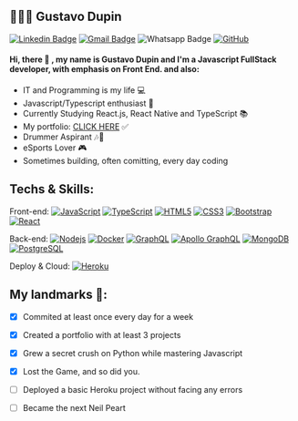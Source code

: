 ## 👨🏿‍💻 Gustavo Dupin 

[![Linkedin Badge](https://img.shields.io/badge/-LinkedIn-blue?style=flat-square&logo=Linkedin&logoColor=white&link=https://www.linkedin.com/in/gustavo-dupin-715853197/)](https://www.linkedin.com/in/gustavo-dupin-715853197/)
[![Gmail Badge](https://img.shields.io/badge/-Gmail-c14438?style=flat-square&logo=Gmail&logoColor=white&link=mailto:guusilveira@gmail.com)](mailto:guusilveira@gmail.com)
![Whatsapp Badge](https://img.shields.io/badge/-Whatsapp-4CA143?style=flat-square&labelColor=4CA143&logo=whatsapp&logoColor=white&link=https://api.whatsapp.com/send?phone=5511947085393&text=Olá!)
[![GitHub](https://img.shields.io/badge/-GitHub-181717?style=flat-square&logo=github&link=https://github.com/iamgriffon/)](https://github.com/iamgriffon/)



####            Hi, there :wave: , my name is Gustavo Dupin and I'm a Javascript FullStack developer, with emphasis on Front End. and also:
* IT and Programming is my life 💻
* Javascript/Typescript enthusiast 💙
* Currently Studying React.js, React Native and TypeScript 📚
* My portfolio: [CLICK HERE](https://iamgriffon.netlify.app/ "Gustavo Dupin | Web Developer") ✅
* Drummer Aspirant 🎶🥁
* eSports Lover 🎮
* Sometimes building, often comitting, every day coding



## Techs & Skills:
Front-end:
[![JavaScript](https://img.shields.io/badge/-JavaScript-black?style=flat-square&logo=javascript&link=https://github.com/iamgriffon/)](https://github.com/iamgriffon/)
[![TypeScript](https://img.shields.io/badge/-TypeScript-007ACC?style=flat-square&logo=typescript&link=https://github.com/iamgriffon/)](https://github.com/iamgriffon/)
[![HTML5](https://img.shields.io/badge/-HTML5-E34F26?style=flat-square&logo=html5&logoColor=white&link=https://github.com/iamgriffon/)](https://github.com/iamgriffon/)
[![CSS3](https://img.shields.io/badge/-CSS3-1572B6?style=flat-square&logo=css3&link=https://github.com/iamgriffon/)](https://github.com/iamgriffon/)
[![Bootstrap](https://img.shields.io/badge/-Bootstrap-563D7C?style=flat-square&logo=bootstrap&link=https://github.com/iamgriffon/)](https://github.com/iamgriffon/)
[![React](https://img.shields.io/badge/-React-black?style=flat-square&logo=react&link=https://github.com/iamgriffon/)](https://github.com/iamgriffon/)


Back-end:
[![Nodejs](https://img.shields.io/badge/-Nodejs-black?style=flat-square&logo=Node.js&link=https://github.com/iamgriffon/)](https://github.com/iamgriffon/)
[![Docker](https://img.shields.io/badge/-Docker-black?style=flat-square&logo=docker&link=https://github.com/iamgriffon/)](https://github.com/iamgriffon/)
[![GraphQL](https://img.shields.io/badge/-GraphQL-E10098?style=flat-square&logo=graphql&link=https://github.com/iamgriffon/)](https://github.com/iamgriffon/)
[![Apollo GraphQL](https://img.shields.io/badge/-Apollo%20GraphQL-311C87?style=flat-square&logo=apollo-graphql&link=https://github.com/iamgriffon/)](https://github.com/iamgriffon/)
[![MongoDB](https://img.shields.io/badge/-MongoDB-black?style=flat-square&logo=mongodb&link=https://github.com/iamgriffon/)](https://github.com/iamgriffon/)
[![PostgreSQL](https://img.shields.io/badge/-PostgreSQL-336791?style=flat-square&logo=postgresql&link=https://github.com/iamgriffon/)](https://github.com/iamgriffon/)

Deploy & Cloud:
[![Heroku](https://img.shields.io/badge/-Heroku-430098?style=flat-square&logo=heroku&link=https://github.com/iamgriffon/)](https://github.com/iamgriffon/)


## My landmarks 📌:
- [X] Commited at least once every day for a week
- [X] Created a portfolio with at least 3 projects
- [X] Grew a secret crush on Python while mastering Javascript
- [X] Lost the Game, and so did you.
- [ ] Deployed a basic Heroku project without facing any errors
- [ ] Became the next Neil Peart


